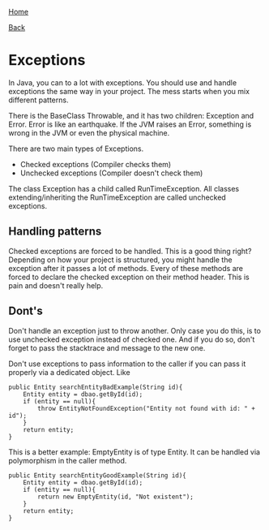 [Home](/)

[Back](index.md)

# Exceptions
In Java, you can to a lot with exceptions. You should use and handle exceptions the same way in your project. The mess starts when you mix different patterns.

There is the BaseClass Throwable, and it has two children: Exception and Error.
Error is like an earthquake. If the JVM raises an Error, something is wrong in the JVM or even the physical machine. 

There are two main types of Exceptions.
* Checked exceptions (Compiler checks them)
* Unchecked exceptions (Compiler doesn't check them)

The class Exception has a child called RunTimeException. All classes extending/inheriting the RunTimeException are called unchecked exceptions.

## Handling patterns
Checked exceptions are forced to be handled. This is a good thing right? Depending on how your project is structured, you might handle the exception after it passes a lot of methods.
Every of these methods are forced to declare the checked exception on their method header. This is pain and doesn't really help.

## Dont's
Don't handle an exception just to throw another. Only case you do this, is to use unchecked exception instead of checked one. And if you do so, don't forget to pass the stacktrace and message to the new one.

Don't use exceptions to pass information to the caller if you can pass it properly via a dedicated object. Like 
```
public Entity searchEntityBadExample(String id){
    Entity entity = dbao.getById(id);
    if (entity == null){
        throw EntityNotFoundException("Entity not found with id: " + id");
    }
    return entity;
}
```

This is a better example: EmptyEntity is of type Entity. It can be handled via polymorphism in the caller method. 
```
public Entity searchEntityGoodExample(String id){
    Entity entity = dbao.getById(id);
    if (entity == null){
        return new EmptyEntity(id, "Not existent");
    }
    return entity;
}
```

